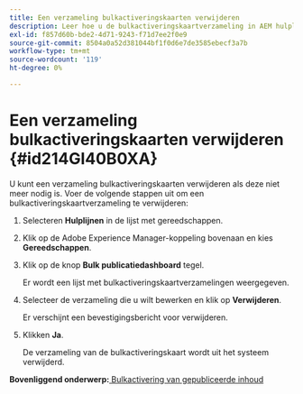 ```yaml
---
title: Een verzameling bulkactiveringskaarten verwijderen
description: Leer hoe u de bulkactiveringskaartverzameling in AEM hulplijnen kunt verwijderen.
exl-id: f857d60b-bde2-4d71-9243-f71d7ee2f0e9
source-git-commit: 8504a0a52d381044bf1f0d6e7de3585ebecf3a7b
workflow-type: tm+mt
source-wordcount: '119'
ht-degree: 0%

---
```


# Een verzameling bulkactiveringskaarten verwijderen {#id214GI40B0XA}

U kunt een verzameling bulkactiveringskaarten verwijderen als deze niet meer nodig is. Voer de volgende stappen uit om een bulkactiveringskaartverzameling te verwijderen:

1. Selecteren **Hulplijnen** in de lijst met gereedschappen.

1. Klik op de Adobe Experience Manager-koppeling bovenaan en kies **Gereedschappen**.

1. Klik op de knop **Bulk publicatiedashboard** tegel.

   Er wordt een lijst met bulkactiveringskaartverzamelingen weergegeven.

1. Selecteer de verzameling die u wilt bewerken en klik op **Verwijderen**.

   Er verschijnt een bevestigingsbericht voor verwijderen.

1. Klikken **Ja**.

   De verzameling van de bulkactiveringskaart wordt uit het systeem verwijderd.


**Bovenliggend onderwerp:**[ Bulkactivering van gepubliceerde inhoud](conf-bulk-activation.md)
